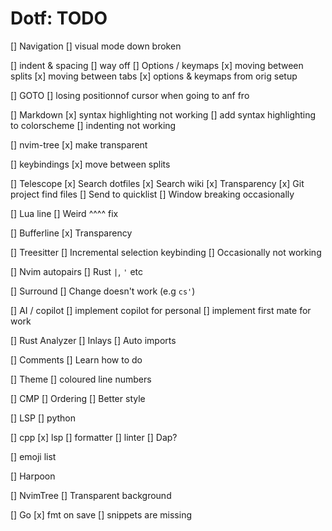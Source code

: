 # Dotf: TODO

[] Navigation
    [] visual mode down broken

[] indent & spacing
    [] way off
[] Options / keymaps
    [x] moving between splits
    [x] moving between tabs
    [x] options & keymaps from orig setup

[] GOTO
[] losing positionnof cursor when going to anf fro

[] Markdown
    [x] syntax highlighting not working
        [] add syntax highlighting to colorscheme
    [] indenting not working

[] nvim-tree
    [x] make transparent

[] keybindings
    [x] move between splits

[] Telescope
    [x] Search dotfiles
    [x] Search wiki
    [x] Transparency
    [x] Git project find files
    [] Send to quicklist
    [] Window breaking occasionally

[] Lua line
    [] Weird ^^^^ fix

[] Bufferline
    [x] Transparency

[] Treesitter
    [] Incremental selection keybinding
    [] Occasionally not working

[] Nvim autopairs
    [] Rust `|`, `'` etc

[] Surround
    []  Change doesn't work (e.g `cs'`)

[] AI / copilot
    [] implement copilot for personal
    [] implement first mate for work

[] Rust Analyzer
    [] Inlays
    [] Auto imports

[] Comments
    [] Learn how to do

[] Theme
    [] coloured line numbers

[] CMP
    [] Ordering
    [] Better style

[] LSP
    [] python

[] cpp
    [x] lsp
    [] formatter
    [] linter
    [] Dap?

[] emoji list

[] Harpoon

[] NvimTree
    [] Transparent background

[] Go
    [x] fmt on save
    [] snippets are missing
